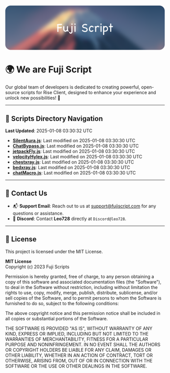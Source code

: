 ![Banner](.github/b.webp)

# 🌍 **We are Fuji Script**

Our global team of developers is dedicated to creating powerful, open-source scripts for Rise Client, designed to enhance your experience and unlock new possibilities! 🌟

---
<!-- SCRIPTS_NAVIGATION_START -->
## 📂 **Scripts Directory Navigation**

**Last Updated**: 2025-01-08 03:30:32 UTC

- **[SilentAura.js](scripts/SilentAura.js)**: Last modified on 2025-01-08 03:30:30 UTC
- **[ChatBypass.js](scripts/ChatBypass.js)**: Last modified on 2025-01-08 03:30:30 UTC
- **[jetpackFly.js](scripts/jetpackFly.js)**: Last modified on 2025-01-08 03:30:30 UTC
- **[velocityHylex.js](scripts/velocityHylex.js)**: Last modified on 2025-01-08 03:30:30 UTC
- **[chestxray.js](scripts/chestxray.js)**: Last modified on 2025-01-08 03:30:30 UTC
- **[bedxray.js](scripts/bedxray.js)**: Last modified on 2025-01-08 03:30:30 UTC
- **[chatMacro.js](scripts/chatMacro.js)**: Last modified on 2025-01-08 03:30:30 UTC

<!-- SCRIPTS_NAVIGATION_END -->

---

## 💬 **Contact Us**  
- 📬 **Support Email**: Reach out to us at [support@fujiscript.com](mailto:support@fujiscript.com) for any questions or assistance.  
- 💬 **Discord**: Contact **Leo728** directly at `Discord@leo728`.

---

## 📜 **License**

This project is licensed under the MIT License.  

**MIT License**  
Copyright (c) 2023 Fuji Scripts  

Permission is hereby granted, free of charge, to any person obtaining a copy of this software and associated documentation files (the "Software"), to deal in the Software without restriction, including without limitation the rights to use, copy, modify, merge, publish, distribute, sublicense, and/or sell copies of the Software, and to permit persons to whom the Software is furnished to do so, subject to the following conditions:  

The above copyright notice and this permission notice shall be included in all copies or substantial portions of the Software.  

THE SOFTWARE IS PROVIDED "AS IS", WITHOUT WARRANTY OF ANY KIND, EXPRESS OR IMPLIED, INCLUDING BUT NOT LIMITED TO THE WARRANTIES OF MERCHANTABILITY, FITNESS FOR A PARTICULAR PURPOSE AND NONINFRINGEMENT. IN NO EVENT SHALL THE AUTHORS OR COPYRIGHT HOLDERS BE LIABLE FOR ANY CLAIM, DAMAGES OR OTHER LIABILITY, WHETHER IN AN ACTION OF CONTRACT, TORT OR OTHERWISE, ARISING FROM, OUT OF OR IN CONNECTION WITH THE SOFTWARE OR THE USE OR OTHER DEALINGS IN THE SOFTWARE.  
